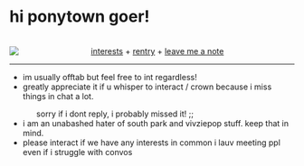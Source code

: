 <html> 
<h1>hi ponytown goer! </h1>
  <br>
 <div align="center">  <a href="https://megamitensei.fandom.com/wiki/Raidou_Kuzunoha_XIV"><img src="https://64.media.tumblr.com/8724be6bad564b50c18cea15dc0fc187/tumblr_n1xhlf8rAo1ttjo3ko1_r1_250.gifv" align="left"></a> <a href="https://rentry.co/runoinchrests" alt="I LOVE RAIDOU KUZUNOHA">interests</a> + <a href="https://rentry.co/shinjiru">rentry</a> + <a href="https://shinminase.123guestbook.com/"> leave me a note </a> </div>
  <hr size="1">
  <ul>
  <li> im usually offtab but feel free to int regardless! </li>
    <li> greatly appreciate it if u whisper to interact / crown because i miss things in chat a lot.</li>
    <ul> sorry if i dont reply, i probably missed it! ;;</
      <li></li>
    </ul>
    <li> i am an unabashed hater of south park and vivziepop stuff. keep that in mind. </li>
    <li> please interact if we have any interests in common i lauv meeting ppl even if i struggle with convos </li>
  </ul>
</html>
<!--
**shinminase/shinminase** is a ✨ _special_ ✨ repository because its `README.md` (this file) appears on your GitHub profile.

Here are some ideas to get you started:

- 🔭 I’m currently working on ...
- 🌱 I’m currently learning ...
- 👯 I’m looking to collaborate on ...
- 🤔 I’m looking for help with ...
- 💬 Ask me about ...
- 📫 How to reach me: ...
- 😄 Pronouns: ...
- ⚡ Fun fact: ...
-->
